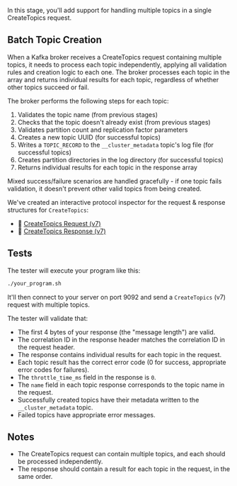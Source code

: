 In this stage, you'll add support for handling multiple topics in a single CreateTopics request.

## Batch Topic Creation

When a Kafka broker receives a CreateTopics request containing multiple topics, it needs to process each topic independently, applying all validation rules and creation logic to each one. The broker processes each topic in the array and returns individual results for each topic, regardless of whether other topics succeed or fail.

The broker performs the following steps for each topic:
1. Validates the topic name (from previous stages)
2. Checks that the topic doesn't already exist (from previous stages)
3. Validates partition count and replication factor parameters
4. Creates a new topic UUID (for successful topics)
5. Writes a `TOPIC_RECORD` to the `__cluster_metadata` topic's log file (for successful topics)
6. Creates partition directories in the log directory (for successful topics)
7. Returns individual results for each topic in the response array

Mixed success/failure scenarios are handled gracefully - if one topic fails validation, it doesn't prevent other valid topics from being created.

We've created an interactive protocol inspector for the request & response structures for `CreateTopics`:

- 🔎 [CreateTopics Request (v7)](https://binspec.org/kafka-createtopics-request-v7)
- 🔎 [CreateTopics Response (v7)](https://binspec.org/kafka-createtopics-response-v7)

## Tests

The tester will execute your program like this:

```bash
./your_program.sh
```

It'll then connect to your server on port 9092 and send a `CreateTopics` (v7) request with multiple topics.

The tester will validate that:

- The first 4 bytes of your response (the "message length") are valid.
- The correlation ID in the response header matches the correlation ID in the request header.
- The response contains individual results for each topic in the request.
- Each topic result has the correct error code (0 for success, appropriate error codes for failures).
- The `throttle_time_ms` field in the response is `0`.
- The `name` field in each topic response corresponds to the topic name in the request.
- Successfully created topics have their metadata written to the `__cluster_metadata` topic.
- Failed topics have appropriate error messages.

## Notes

- The CreateTopics request can contain multiple topics, and each should be processed independently.
- The response should contain a result for each topic in the request, in the same order.